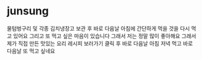 # junsung
물텀벙구리 및 각종 김치냉장고 보관 후 바로 다음날 아침에 간단하게 먹을 것을 다시 먹고 있어요 그리고 또 먹고 싶은 마음이 있습니다 그래서 저는 정말 많이 좋아해요 그래서 제가 직접 만든 맛있는 요리 레시피 보러가기 클릭 후 바로 다음날 아침 저녁 먹고 바로 다음날 또 먹고 싶네요 
